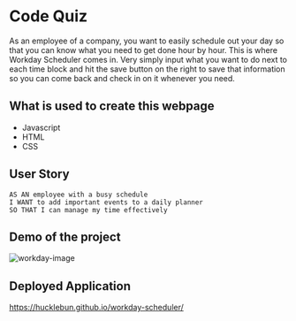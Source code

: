 
# Code Quiz
As an employee of a company, you want to easily schedule out your day so that you can know what you need to get done hour by hour. This is where Workday Scheduler comes in. Very simply input what you want to do next to each time block and hit the save button on the right to save that information so you can come back and check in on it whenever you need.

## What is used to create this webpage
-  Javascript
-  HTML
-  CSS

## User Story
```
AS AN employee with a busy schedule
I WANT to add important events to a daily planner
SO THAT I can manage my time effectively
```
## Demo of the project
![workday-image](https://user-images.githubusercontent.com/62036600/132601570-559ecf42-7f97-4976-8c54-382425539667.JPG)

## Deployed Application
https://hucklebun.github.io/workday-scheduler/
